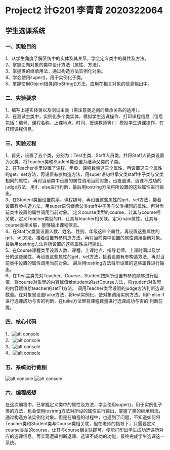 # Project2  计G201 李青青 2020322064
## 学生选课系统
### 一、实验目的
1、从学生角度了解系统中的实体及其关系，学会定义类中的属性及方法。  
2、掌握面向对象的类中设计方法（属性、方法）。  
3、掌握类的继承用法，通过构造方法实例化对象。  
4、学会使用super()，用于实例化子类。  
5、掌握使用Objcet根类的toString()方法，应用在相关对象的信息输出中。
### 二、实验要求  
1、编写上述实体类以及测试主类（需注意类之间的继承关系的适用）。  
2、在测试主类中，实例化多个类实体，模拟学生选课操作、打印课程信息（信息包括：编号、课程名称、上课地点、时间、授课教师等）；  模拟学生退课操作，在打印课程信息。
### 三、实验过程  
1、首先，设置了五个类，分别为：Test主类、Staff人员类，并将Staff人员类设置为父类、将Teacher类和Student类设置为继承父类的子类。  
2、在Teacher类里设置了课程、年龄、课程数量这三个属性，再设置这三个属性的get、set方法，再设置有参构造方法，用super语句继承父类staff中子类与父类相同的属性。 
  再对当前类中设置的属性调用当前对象。设置退课、选课不成功的judge方法，用if、else进行判断，最后用tostring方法将所设置的这些属性进行输出。  
3、在Student类里设置院系、课程编号，再设置这些属性的get、set方法，接着设置有参构造方法，用super语句继承父类staff中子类与父类相同的属性。再对当前类中设置的属性调用当前对象。
定义course类型的course，让其与course相关联，定义Teacher类型的t1，让其与teacher相关联。定义main属性，让其与course类相关联，能够输出课程信息。   
4、在Staff父类里设置人数、姓名、性别、年级这四个属性，再设置这些属性的get、set方法，接着设置有参构造方法，再对当前类中设置的属性调用当前对象。最后用tostring方法将所设置的这些属性进行输出。  
5、在Course课程类里设置人数、课程、上课地点、指导老师、上课时间以及学分的这些属性，再设置这些属性的get、set方法，接着设置有参构造方法，再对当前类中设置的属性调用当前对象。
最后用tostring方法将所设置的这些属性进行输出。  
6、在Test主类先对Teacher、Course、Student按照所设置有参的顺序进行赋值，将course对象里的内容赋值给student的setCourse方法，将student对象里的内容赋值给teacher的setT1方法。
调用Teacher类里设置的judge方法判断选课数量。在对象里设置tuike方法，将test实例化，使对象调用实例方法。用if-else if进行选课成功与否的判断，在tuike方法里将课程数量进行选课成功与否的
判断前提。
### 四、核心代码  
1、![alt console](http://m.qpic.cn/psc?/V53x2lrX08Z9lF4J101F42x1Bd3epC0q/ruAMsa53pVQWN7FLK88i5jc*b91U34O2XRg5gKrMbSSKJ3ZOT2TDIsk.IBjFL5w4eZ9wrJVIuLMmUM1Jj8WpvCKj7IkOA.3k*qfuZdvAsew!/b&bo=ZgJwAQAAAAADBzc!&rf=viewer_4)  
2、![alt console](http://m.qpic.cn/psc?/V53x2lrX08Z9lF4J101F42x1Bd3epC0q/ruAMsa53pVQWN7FLK88i5m8qxH9ZYzkHLIe4VS*dzHELBe*YhZO4Avspuj9fvqeNAna9BUpzO4Sr6Ffq1.TsPg0zF836cl.b5.kCPGRXnjY!/b&bo=BALFAAAAAAADB.E!&rf=viewer_4)    
3、![alt console](http://m.qpic.cn/psc?/V53x2lrX08Z9lF4J101F42x1Bd3epC0q/ruAMsa53pVQWN7FLK88i5m8qxH9ZYzkHLIe4VS*dzHFjvlUCCMKtBFRi58m3TI3Jpi9wBpvC.zDnBcFyzvinR4BYQdI0dHOkyjJE.*XI*0g!/b&bo=mgF.AAAAAAADB8c!&rf=viewer_4)    
4、![alt console](http://m.qpic.cn/psc?/V53x2lrX08Z9lF4J101F42x1Bd3epC0q/ruAMsa53pVQWN7FLK88i5m8qxH9ZYzkHLIe4VS*dzHF52NAR64flox0vy39NHRC7IT3nOcT5XfoX5RmfssX0Q0.I2GS6GLttYU5HHcgz4BE!/b&bo=IQN8AAAAAAADB3w!&rf=viewer_4)
### 五、系统运行截图  
![alt console](http://m.qpic.cn/psc?/V53x2lrX08Z9lF4J101F42x1Bd3epC0q/ruAMsa53pVQWN7FLK88i5iUc4cHuEdBBvs*DMoKArb9gESTeNwwz9C07xO9xNKIxHpzwe5Jx1rb9av3EDDU1eM1CAikhRf8ow.ZJxPX0hxM!/b&bo=.gP0AAAAAAADBy8!&rf=viewer_4)
![alt console](http://m.qpic.cn/psc?/V53x2lrX08Z9lF4J101F42x1Bd3epC0q/ruAMsa53pVQWN7FLK88i5iUc4cHuEdBBvs*DMoKArb9msQ3I7vXfW32*92TdNUbgFnZSUlIXxYXEGLaygKmPlqbcsm9NvONsjRdkt05tz9M!/b&bo=hgO2AAAAAAADBxE!&rf=viewer_4)
### 六、编程感想
在这次编程中，已掌握定义类中的属性及方法，学会使用super()，用于实例化子类的方法，也会使用tostring方法对所设的属性进行输出，掌握了类的继承用法，通过构造方法实例化对象。但是在编程的过程中，也遇到了问题，不知道如何将Teacher类和Student类与Course类相关联，但在老师的指导下，只需要定义course类型的course，让其与course相关联即可，便能打印出学生成功选课所对应的选课信息，再实现逻辑判断退课、选课不成功的功能，最终完成学生选课这一系统。
